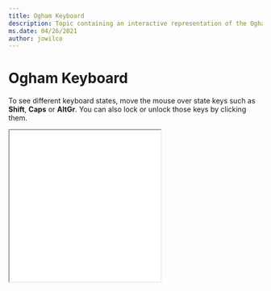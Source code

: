 ```yaml
--- 
title: Ogham Keyboard 
description: Topic containing an interactive representation of the Ogham Keyboard 
ms.date: 04/26/2021 
author: jowilco 
--- 
```

 
# Ogham Keyboard 
 
To see different keyboard states, move the mouse over state keys such as **Shift**, **Caps** or **AltGr**. You can also lock or unlock those keys by clicking them. 
 
<iframe src="kbdogham.html" height="300"></iframe> 

